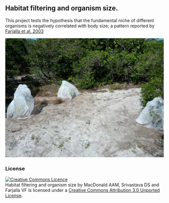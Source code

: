 ## Habitat filtering and organism size.

This project tests the hypothesis that the fundamental niche of different organisms is negatively correlated with body size; a pattern reported by [Farjalla et al. 2003](http://www.ncbi.nlm.nih.gov/pubmed/22919920)

![img](photos/oneblock.jpg)

### License

<a rel="license" href="http://creativecommons.org/licenses/by/3.0/deed.en_GB"><img alt="Creative Commons Licence" style="border-width:0" src="http://i.creativecommons.org/l/by/3.0/88x31.png" /></a><br /><span xmlns:dct="http://purl.org/dc/terms/" property="dct:title">Habitat filtering and organism size</span> by <span xmlns:cc="http://creativecommons.org/ns#" property="cc:attributionName">MacDonald AAM, Srivastava DS and Farjalla VF</span> is licensed under a <a rel="license" href="http://creativecommons.org/licenses/by/3.0/deed.en_GB">Creative Commons Attribution 3.0 Unported License</a>.